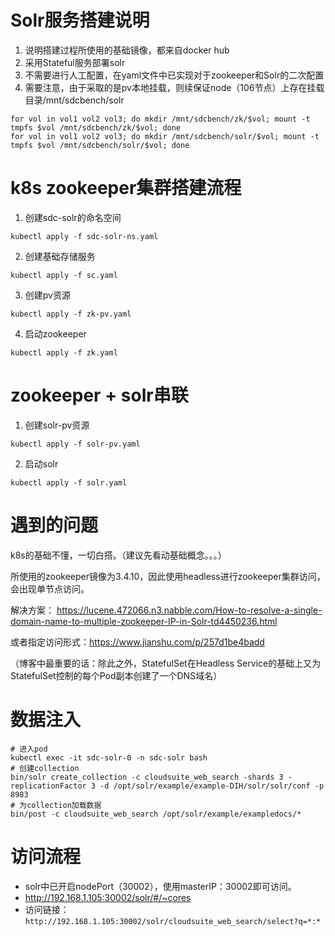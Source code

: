 # Solr服务搭建说明
1. 说明搭建过程所使用的基础镜像，都来自docker hub
2. 采用Stateful服务部署solr
3. 不需要进行人工配置，在yaml文件中已实现对于zookeeper和Solr的二次配置
4. 需要注意，由于采取的是pv本地挂载，则续保证node（106节点）上存在挂载目录/mnt/sdcbench/solr

```
for vol in vol1 vol2 vol3; do mkdir /mnt/sdcbench/zk/$vol; mount -t tmpfs $vol /mnt/sdcbench/zk/$vol; done
for vol in vol1 vol2 vol3; do mkdir /mnt/sdcbench/solr/$vol; mount -t tmpfs $vol /mnt/sdcbench/solr/$vol; done
```

# k8s zookeeper集群搭建流程
1. 创建sdc-solr的命名空间
```
kubectl apply -f sdc-solr-ns.yaml
```
2. 创建基础存储服务
```
kubectl apply -f sc.yaml
```
3. 创建pv资源
```
kubectl apply -f zk-pv.yaml
```
4. 启动zookeeper
```
kubectl apply -f zk.yaml
```

# zookeeper + solr串联
1. 创建solr-pv资源
```
kubectl apply -f solr-pv.yaml
```
2. 启动solr
```
kubectl apply -f solr.yaml
```

# 遇到的问题
k8s的基础不懂，一切白搭。（建议先看动基础概念。。。）

所使用的zookeeper镜像为3.4.10，因此使用headless进行zookeeper集群访问，会出现单节点访问。

解决方案：
https://lucene.472066.n3.nabble.com/How-to-resolve-a-single-domain-name-to-multiple-zookeeper-IP-in-Solr-td4450236.html

或者指定访问形式：https://www.jianshu.com/p/257d1be4badd

（博客中最重要的话：除此之外，StatefulSet在Headless Service的基础上又为StatefulSet控制的每个Pod副本创建了一个DNS域名）


# 数据注入
```
# 进入pod
kubectl exec -it sdc-solr-0 -n sdc-solr bash 
# 创建collection
bin/solr create_collection -c cloudsuite_web_search -shards 3 -replicationFactor 3 -d /opt/solr/example/example-DIH/solr/solr/conf -p 8983
# 为collection加载数据
bin/post -c cloudsuite_web_search /opt/solr/example/exampledocs/*
```

# 访问流程

- solr中已开启nodePort（30002），使用masterIP：30002即可访问。
- http://192.168.1.105:30002/solr/#/~cores
- 访问链接：`http://192.168.1.105:30002/solr/cloudsuite_web_search/select?q=*:*`